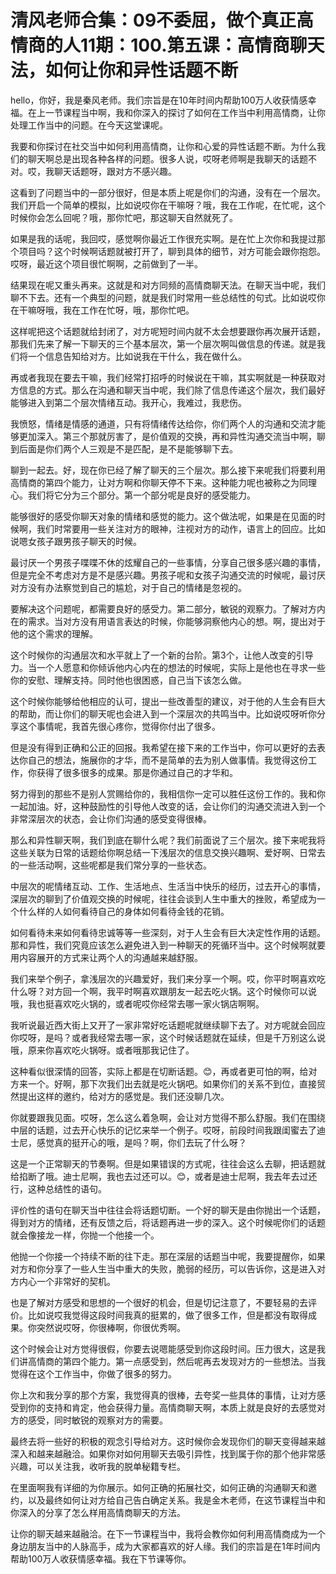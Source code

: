 # 清风老师合集：09不委屈，做个真正高情商的人11期：100.第五课：高情商聊天法，如何让你和异性话题不断

hello，你好，我是秦风老师。我们宗旨是在10年时间内帮助100万人收获情感幸福。在上一节课程当中啊，我和你深入的探讨了如何在工作当中利用高情商，让你处理工作当中的问题。在今天这堂课呢。

我要和你探讨在社交当中如何利用高情商，让你和心爱的异性话题不断。为什么我们的聊天啊总是出现各种各样的问题。很多人说，哎呀老师啊是我聊天的话题不对。哎，我聊天话题呀，跟对方不感兴趣。

这看到了问题当中的一部分很好，但是本质上呢是你们的沟通，没有在一个层次。我们开启一个简单的模拟，比如说哎你在干嘛呀？哦，我在工作呢，在忙呢，这个时候你会怎么回呢？哦，那你忙吧，那这聊天自然就死了。

如果是我的话呢，我回哎，感觉啊你最近工作很充实啊。是在忙上次你和我提过那个项目吗？这个时候啊话题就被打开了，聊到具体的细节，对方可能会跟你抱怨。哎呀，最近这个项目很忙啊啊，之前做到了一半。

结果现在呢又重头再来。这就是和对方同频的高情商聊天法。在聊天当中呢，我们聊不下去。还有一个典型的问题，就是我们时常用一些总结性的句式。比如说哎你在干嘛呀哦，我在工作在忙呀，哦，那你忙吧。

这样呢把这个话题就给封闭了，对方呢短时间内就不太会想要跟你再次展开话题，那我们先来了解一下聊天的三个基本层次，第一个层次啊叫做信息的传递。就是我们将一个信息告知给对方。比如说我在干什么，我在做什么。

再或者我现在要去干嘛，我们经常打招呼的时候说在干嘛，其实啊就是一种获取对方信息的方式。那么在沟通和聊天当中呢，我们除了信息传递这个层次，我们最好能够进入到第二个层次情绪互动。我开心，我难过，我悲伤。

我愤怒，情绪是情感的通道，只有将情绪传达给你，你们两个人的沟通和交流才能够更加深入。第三个那就厉害了，是价值观的交换，再和异性沟通交流当中啊，聊到后面是你们两个人三观是不是匹配，是不是能够聊下去。

聊到一起去。好，现在你已经了解了聊天的三个层次。那么接下来呢我们将要利用高情商的第四个能力，让对方啊和你聊天停不下来。这种能力呢也被称之为同理心。我们将它分为三个部分。第一个部分呢是良好的感受能力。

能够很好的感受你聊天对象的情绪和感觉的能力。这个做法呢，如果是在见面的时候啊，我们时常要用一些关注对方的眼神，注视对方的动作，语言上的回应。比如说嗯女孩子跟男孩子聊天的时候。

最讨厌一个男孩子喋喋不休的炫耀自己的一些事情，分享自己很多感兴趣的事情，但是完全不考虑对方是不是感兴趣。男孩子呢和女孩子沟通交流的时候呢，最讨厌对方没有办法察觉到自己的尴尬，对于自己的情绪是忽视的。

要解决这个问题呢，都需要良好的感受力。第二部分，敏锐的观察力。了解对方内在的需求。当对方没有用语言表达的时候，你能够洞察他内心的想。啊，提出对于他的这个需求的理解。

这个时候你的沟通层次和水平就上了一个新的台阶。第3个，让他人改变的引导力。当一个人愿意和你倾诉他内心内在的想法的时候呢，实际上是他也在寻求一些你的安慰、理解支持。同时他也很困惑，自己当下该怎么做。

这个时候你能够给他相应的认可，提出一些改善型的建议，对于他的人生会有巨大的帮助，而让你们的聊天呢也会进入到一个深层次的共鸣当中。比如说哎呀听你分享这个事情呢，我首先很心疼你，觉得你付出了很多。

但是没有得到正确和公正的回报。我希望在接下来的工作当中，你可以更好的去表达你自己的想法，施展你的才华，而不是简单的去为别人做事情。我觉得这份工作，你获得了很多很多的成果。那是你通过自己的才华和。

努力得到的那些不是别人赏赐给你的，我相信你一定可以胜任这份工作的。我和你一起加油。好，这种鼓励性的引导他人改变的话，会让你们的沟通交流进入到一个非常深层次的状态，会让你们沟通的感受变得很棒。

那么和异性聊天啊，我们到底在聊什么呢？我们前面说了三个层次。接下来呢我将这些关联为日常的话题给你啊总结一下浅层次的信息交换兴趣啊、爱好啊、日常去的一些活动啊，这些呢都是我们常分享的一些状态。

中层次的呢情绪互动、工作、生活地点、生活当中快乐的经历，过去开心的事情，深层次的聊到了价值观交换的时候呢，往往会谈到人生中重大的挫败，希望成为一个什么样的人如何看待自己的身体如何看待金钱的花销。

如何看待未来如何看待忠诚等等一些深刻，对于人生会有巨大决定性作用的话题。那和异性，我们究竟应该怎么避免进入到一种聊天的死循环当中。这个时候啊就要用内容展开的方式来让两个人的沟通越来越舒服。

我们来举个例子，拿浅层次的兴趣爱好，我们来分享一个啊。哎，你平时啊喜欢吃什么呀？对方回一个啊，我平时啊喜欢跟朋友一起去吃火锅。这个时候你可以说哦，我也挺喜欢吃火锅的，或者呢哎你经常去哪一家火锅店啊啊。

我听说最近西大街上又开了一家非常好吃话题呢就继续聊下去了。对方呢就会回应你哎呀，是吗？或者我经常去哪一家，这个时候话题就在延续，但是千万别这么说哦，原来你喜欢吃火锅呀。或者哦那我记住了。

这种看似很深情的回答，实际上都是在切断话题。😊，再或者更可怕的啊，给对方来一个。好啊，那下次我们出去就是吃火锅吧。如果你们的关系不到位，直接贸然提出这样的邀约，给对方的感觉是。我们还没聊几次。

你就要跟我见面。哎呀，怎么这么着急啊，会让对方觉得不那么舒服。我们在围绕中层的话题，过去开心快乐的记忆来举一个例子。哎呀，前段时间我跟闺蜜去了迪士尼，感觉真的挺开心的哦，是吗？啊，你们去玩了什么呀？

这是一个正常聊天的节奏啊。但是如果错误的方式呢，往往会这么去聊，把话题就给掐断了哦。迪士尼啊，我也去过还可以。😊，或者是迪士尼啊，我去年去过还行，这种总结性的语句。

评价性的语句在聊天当中往往会将话题切断。一个好的聊天是由你抛出一个话题，得到对方的情绪，还有反馈之后，将话题再进一步的深入。这个时候呢你们的话题就会像接龙一样，你抛一个他接一个。

他抛一个你接一个持续不断的往下走。那在深层的话题当中呢，我要提醒你，如果对方和你分享了一些人生当中重大的失败，脆弱的经历，可以告诉你，这是进入对方内心一个非常好的契机。

也是了解对方感受和思想的一个很好的机会，但是切记注意了，不要轻易的去评价。比如说哎我觉得这段时间我真的挺累的，做了很多工作，但是都没有取得成果。你突然说哎呀，你很棒啊，你很优秀啊。

这个时候会让对方觉得很假，你要去说嗯能感受到你这段时间。压力很大，这是我们讲高情商的第四个能力。第一点感受到，然后呢再去发现对方的一些想法。当我觉得在这个工作当中，你做了很多的努力。

你上次和我分享的那个方案，我觉得真的很棒，去夸奖一些具体的事情，让对方感受到你的支持和肯定，他会获得力量。高情商聊天啊，本质上就是良好的去感觉对方的感受，同时敏锐的观察对方的需要。

最终去将一些好的积极的观念引导给对方。这时候你会发现你们的聊天变得越来越深入和越来越融洽。如果你对如何用聊天去吸引异性，找到属于你的那个他非常感兴趣，可以关注我，收听我的脱单秘籍专栏。

在里面啊我有详细的为你展示。如何正确的拓展社交，如何正确的沟通聊天和邀约，以及最终如何让对方给自己告白确定关系。我是金木老师，在这节课程当中和你深入的分享了怎么样用高情商聊天的方法。

让你的聊天越来越融洽。在下一节课程当中，我将会教你如何利用高情商成为一个身边朋友当中的人脉高手，成为大家都喜欢的好人缘。我们的宗旨是在1年时间内帮助100万人收获情感幸福。我在下节课等你。


